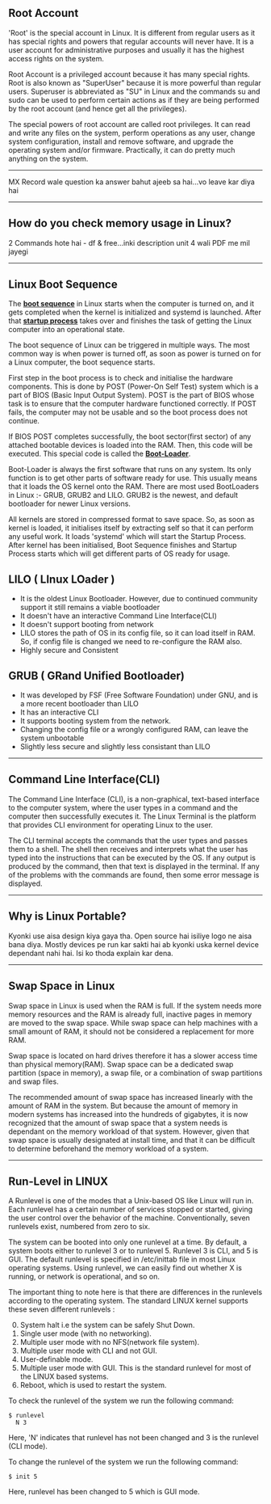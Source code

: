 <strong>Root Account</strong>
-----------------------------

'Root' is the special account in Linux. It is different from regular users as it has special rights and powers that regular accounts will never have. It is a user account for administrative purposes and usually it has the highest access rights on the system.

Root Account is a privileged account because it has many special rights. Root is also known as "SuperUser" because it is more powerful than regular users. Superuser is abbreviated as "SU" in Linux and the commands su and sudo can be used to perform certain actions as if they are being performed by the root account (and hence get all the privileges).

The special powers of root account are called root privileges. It can read and write any files on the system, perform operations as any user, change system configuration, install and remove software, and upgrade the operating system and/or firmware. Practically, it can do pretty much anything on the system.

-------------------

MX Record wale question ka answer bahut ajeeb sa hai...vo leave kar diya hai

-------------------

How do you check memory usage in Linux?
---------------------------------------

2 Commands hote hai - df & free...inki description unit 4 wali PDF me mil jayegi

-------------------

Linux Boot Sequence
-------------------

The <ins><strong>boot sequence</strong></ins> in Linux starts when the computer is turned on, and it gets completed when the kernel is initialized and systemd is launched. After that <strong><ins>startup process</strong></ins> takes over and finishes the task of getting the Linux computer into an operational state.

The boot sequence of Linux can be triggered in multiple ways. The most common way is when power is turned off, as soon as power is turned on for a Linux computer, the boot sequence starts.

First step in the boot process is to check and initialise the hardware components. This is done by POST (Power-On Self Test) system which is a part of BIOS (Basic Input Output System). POST is the part of BIOS whose task is to ensure that the computer hardware functioned correctly. If POST fails, the computer may not be usable and so the boot process does not continue.

If BIOS POST completes successfully, the boot sector(first sector) of any attached bootable devices is loaded into the RAM. Then, this code will be executed. This special code is called the <ins><strong>Boot-Loader</strong></ins>. 

Boot-Loader is always the first software that runs on any system. Its only function is to get other parts of software ready for use. This usually means that it loads the OS kernel onto the RAM. There are most used BootLoaders in Linux :- GRUB, GRUB2 and LILO. GRUB2 is the newest, and default bootloader for newer Linux versions. 

All kernels are stored in compressed format to save space. So, as soon as kernel is loaded, it initialises itself by extracting self so that it can perform any useful work. It loads 'systemd' which will start the Startup Process. After kernel has been initialised, Boot Sequence finishes and Startup Process starts which will get different parts of OS ready for usage.

LILO ( LInux LOader )
---------------------

<ul>
	<li> It is the oldest Linux Bootloader. However, due to continued community support it still remains a viable bootloader</li>
	<li> It doesn't have an interactive Command Line Interface(CLI) </li>
	<li> It doesn't support booting from network </li>
	<li> LILO stores the path of OS in its config file, so it can load itself in RAM. So, if config file is changed we need to re-configure the RAM also.</li>
	<li> Highly secure and Consistent </li>
</ul>

GRUB ( GRand Unified Bootloader)
--------------------------------

<ul>
	<li> It was developed by FSF (Free Software Foundation) under GNU, and is a more recent bootloader than LILO </li>
	<li> It has an interactive CLI </li>
	<li> It supports booting system from the network. </li>
	<li> Changing the config file or a wrongly configured RAM, can leave the system unbootable </li>
	<li> Slightly less secure and slightly less consistant than LILO </li>
</ul>

------------------

Command Line Interface(CLI)
---------------------------

The Command Line Interface (CLI), is a non-graphical, text-based interface to the computer system, where the user types in a command and the computer then successfully executes it. The Linux Terminal is the platform that provides CLI environment for operating Linux to the user.

The CLI terminal accepts the commands that the user types and passes them to a shell. The shell then receives and interprets what the user has typed into the instructions that can be executed by the OS. If any output is produced by the command, then that text is displayed in the terminal. If any of the problems with the commands are found, then some error message is displayed.

---------------------

Why is Linux Portable?
----------------------

Kyonki use aisa design kiya gaya tha. Open source hai isiliye logo ne aisa bana diya. Mostly devices pe run kar sakti hai ab kyonki uska kernel device dependant nahi hai. Isi ko thoda explain kar dena.

----------------------

Swap Space in Linux
-------------------
Swap space in Linux is used when the RAM is full. If the system needs more memory resources and the RAM is already full, inactive pages in memory are moved to the swap space. While swap space can help machines with a small amount of RAM, it should not be considered a replacement for more RAM. 

Swap space is located on hard drives therefore it has a slower access time than physical memory(RAM). Swap space can be a dedicated swap partition (space in memory), a swap file, or a combination of swap partitions and swap files.

The recommended amount of swap space has increased linearly with the amount of RAM in the system. But because the amount of memory in modern systems has increased into the hundreds of gigabytes, it is now recognized that the amount of swap space that a system needs is dependant on the memory workload of that system. However, given that swap space is usually designated at install time, and that it can be difficult to determine beforehand the memory workload of a system.

----------------------

Run-Level in LINUX
------------------

A Runlevel is one of the modes that a Unix-based OS like Linux will run in. Each runlevel has
a certain number of services stopped or started, giving the user control over the behavior of the
machine. Conventionally, seven runlevels exist, numbered from zero to six.

The system can be booted into only one runlevel at a time. By default, a system boots either to runlevel 3 or to runlevel 5. Runlevel 3 is CLI, and 5 is GUI. The default runlevel is specified in /etc/inittab file in most Linux operating systems. Using runlevel, we can easily find out whether X is running, or network is operational, and so on. 

The important thing to note here is that there are differences in the runlevels according to the operating system. The standard LINUX kernel supports these seven different runlevels :

<ol start="0">
	<li> System halt i.e the system can be safely Shut Down. </li>
	<li> Single user mode (with no networking). </li>
	<li> Multiple user mode with no NFS(network file system). </li>
	<li> Multiple user mode with CLI and not GUI. </li>
	<li> User-definable mode. </li>
	<li> Multiple user mode with GUI. This is the standard runlevel for most of the LINUX based systems. </li>
	<li> Reboot, which is used to restart the system. </li>
</ol>

To check the runlevel of the system we run the following command:
```
$ runlevel
  N 3
```
Here, 'N' indicates that runlevel has not been changed and 3 is the runlevel (CLI mode).

To change the runlevel of the system we run the following command:
```
$ init 5
```
Here, runlevel has been changed to 5 which is GUI mode.


